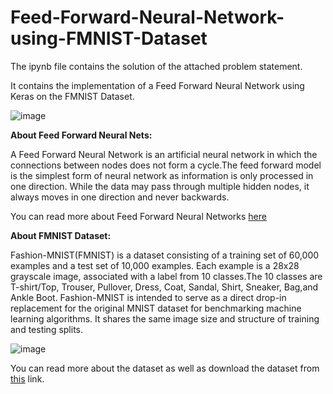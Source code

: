 # Feed-Forward-Neural-Network-using-FMNIST-Dataset

The ipynb file contains the solution of the attached problem statement.

It contains the implementation of a Feed Forward Neural Network using Keras on the FMNIST Dataset.

![image](https://user-images.githubusercontent.com/55259635/185758064-b138460b-68eb-47cf-9d6e-bbe9d4feea60.png)

**About Feed Forward Neural Nets:**

A Feed Forward Neural Network is an artificial neural network in which the connections between nodes does not form a cycle.The feed forward model is the simplest form of neural network as information is only processed in one direction. While the data may pass through multiple hidden nodes, it always moves in one direction and never backwards.

You can read more about Feed Forward Neural Networks [here](https://www.analyticsvidhya.com/blog/2022/01/feedforward-neural-network-its-layers-functions-and-importance/)

**About FMNIST Dataset:**

Fashion-MNIST(FMNIST) is a dataset consisting of a training set of 60,000 examples and a test set of 10,000 examples. Each example is a 28x28 grayscale image, associated with a label from 10 classes.The 10 classes are T-shirt/Top, Trouser, Pullover, Dress, Coat, Sandal, Shirt, Sneaker, Bag,and Ankle Boot. Fashion-MNIST is intended to serve as a direct drop-in replacement for the original MNIST dataset for benchmarking machine learning algorithms. It shares the same image size and structure of training and testing splits.

![image](https://user-images.githubusercontent.com/55259635/185758326-f3b95674-272e-4275-afee-f8a6de257ce8.png)

You can read more about the dataset as well as download the dataset from [this](https://github.com/zalandoresearch/fashion-mnist) link.
